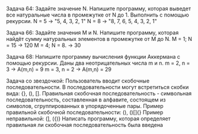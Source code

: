 Задача 64: Задайте значение N. Напишите программу, которая выведет все натуральные числа в промежутке от N до 1. Выполнить с помощью рекурсии.
N = 5 -> "5, 4, 3, 2, 1"
N = 8 -> "8, 7, 6, 5, 4, 3, 2, 1"

Задача 66: Задайте значения M и N. Напишите программу, которая найдёт сумму натуральных элементов в промежутке от M до N.
M = 1; N = 15 -> 120
M = 4; N = 8. -> 30

Задача 68: Напишите программу вычисления функции Аккермана с помощью рекурсии. Даны два неотрицательных числа m и n.
m = 2, n = 3 -> A(m,n) = 9
m = 3, n = 2 -> A(m,n) = 29

Задача со звездочкой: Пользователь вводит скобочные последовательности. В последовательности могут встретиться скобки вида: {}, (), [].
Правильная скобочная последовательность - символьная последовательность, составленная в алфавите, состоящем из символов, сгруппированных в упорядоченные пары.
Пример правильной скобочной последовательности: (), ()[]{}
Пример неправильной: (], ({)}
Написать программу, которая определяет правильная ли скобочная последовательность была введена

